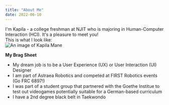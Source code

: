 ```yaml
---
title: "About Me"
date: 2022-06-10
---
```


I'm Kapila - a college freshman at NJIT who is majoring in Human-Computer Interaction (HCI). It's a pleasure to meet you!  
This is what I look like:  
![An image of Kapila Mane](https://user-images.githubusercontent.com/107277843/173164782-fae31da5-9d7e-4825-b474-223f4e0bd989.jpeg)  
  
    
**My Brag Sheet**
- My dream job is to be a User Experience (UX) or User Interaction (UI) Designer
- I am part of Astraea Robotics and competed at FIRST Robotics events (Go FRC 6897!)
- I was part of a student group that partnered with the Goethe Institue to test out videogames potentially suitable for a German-based curriculum
- I have a 2nd degree black belt in Taekwondo

